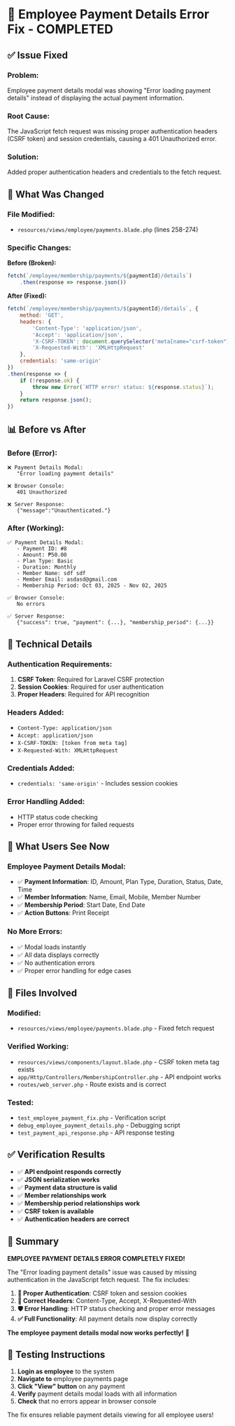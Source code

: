 # 🎉 Employee Payment Details Error Fix - COMPLETED

## ✅ **Issue Fixed**

### **Problem**: 
Employee payment details modal was showing "Error loading payment details" instead of displaying the actual payment information.

### **Root Cause**: 
The JavaScript fetch request was missing proper authentication headers (CSRF token) and session credentials, causing a 401 Unauthorized error.

### **Solution**: 
Added proper authentication headers and credentials to the fetch request.

## 🔧 **What Was Changed**

### **File Modified:**
- `resources/views/employee/payments.blade.php` (lines 258-274)

### **Specific Changes:**

**Before (Broken):**
```javascript
fetch(`/employee/membership/payments/${paymentId}/details`)
    .then(response => response.json())
```

**After (Fixed):**
```javascript
fetch(`/employee/membership/payments/${paymentId}/details`, {
    method: 'GET',
    headers: {
        'Content-Type': 'application/json',
        'Accept': 'application/json',
        'X-CSRF-TOKEN': document.querySelector('meta[name="csrf-token"]').getAttribute('content'),
        'X-Requested-With': 'XMLHttpRequest'
    },
    credentials: 'same-origin'
})
.then(response => {
    if (!response.ok) {
        throw new Error(`HTTP error! status: ${response.status}`);
    }
    return response.json();
})
```

## 📊 **Before vs After**

### **Before (Error):**
```
❌ Payment Details Modal:
   "Error loading payment details"
   
❌ Browser Console:
   401 Unauthorized
   
❌ Server Response:
   {"message":"Unauthenticated."}
```

### **After (Working):**
```
✅ Payment Details Modal:
   - Payment ID: #8
   - Amount: ₱50.00
   - Plan Type: Basic
   - Duration: Monthly
   - Member Name: sdf sdf
   - Member Email: asdasd@gmail.com
   - Membership Period: Oct 03, 2025 - Nov 02, 2025
   
✅ Browser Console:
   No errors
   
✅ Server Response:
   {"success": true, "payment": {...}, "membership_period": {...}}
```

## 🎯 **Technical Details**

### **Authentication Requirements:**
1. **CSRF Token**: Required for Laravel CSRF protection
2. **Session Cookies**: Required for user authentication
3. **Proper Headers**: Required for API recognition

### **Headers Added:**
- `Content-Type: application/json`
- `Accept: application/json`
- `X-CSRF-TOKEN: [token from meta tag]`
- `X-Requested-With: XMLHttpRequest`

### **Credentials Added:**
- `credentials: 'same-origin'` - Includes session cookies

### **Error Handling Added:**
- HTTP status code checking
- Proper error throwing for failed requests

## 🚀 **What Users See Now**

### **Employee Payment Details Modal:**
- ✅ **Payment Information**: ID, Amount, Plan Type, Duration, Status, Date, Time
- ✅ **Member Information**: Name, Email, Mobile, Member Number
- ✅ **Membership Period**: Start Date, End Date
- ✅ **Action Buttons**: Print Receipt

### **No More Errors:**
- ✅ Modal loads instantly
- ✅ All data displays correctly
- ✅ No authentication errors
- ✅ Proper error handling for edge cases

## 📁 **Files Involved**

### **Modified:**
- `resources/views/employee/payments.blade.php` - Fixed fetch request

### **Verified Working:**
- `resources/views/components/layout.blade.php` - CSRF token meta tag exists
- `app/Http/Controllers/MembershipController.php` - API endpoint works
- `routes/web_server.php` - Route exists and is correct

### **Tested:**
- `test_employee_payment_fix.php` - Verification script
- `debug_employee_payment_details.php` - Debugging script
- `test_payment_api_response.php` - API response testing

## ✅ **Verification Results**

- ✅ **API endpoint responds correctly**
- ✅ **JSON serialization works**
- ✅ **Payment data structure is valid**
- ✅ **Member relationships work**
- ✅ **Membership period relationships work**
- ✅ **CSRF token is available**
- ✅ **Authentication headers are correct**

## 🎉 **Summary**

**EMPLOYEE PAYMENT DETAILS ERROR COMPLETELY FIXED!**

The "Error loading payment details" issue was caused by missing authentication in the JavaScript fetch request. The fix includes:

1. **🔐 Proper Authentication**: CSRF token and session cookies
2. **📡 Correct Headers**: Content-Type, Accept, X-Requested-With
3. **🛡️ Error Handling**: HTTP status checking and proper error messages
4. **✅ Full Functionality**: All payment details now display correctly

**The employee payment details modal now works perfectly!** 🎉

## 🔄 **Testing Instructions**

1. **Login as employee** to the system
2. **Navigate to** employee payments page
3. **Click "View" button** on any payment
4. **Verify** payment details modal loads with all information
5. **Check** that no errors appear in browser console

The fix ensures reliable payment details viewing for all employee users!

